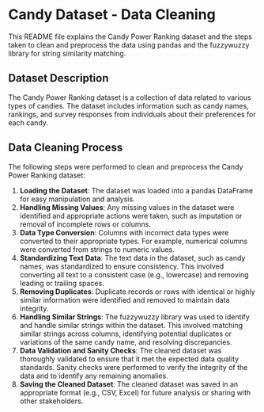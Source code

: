# Candy Dataset - Data Cleaning
This README file explains the Candy Power Ranking dataset and the steps taken to clean and preprocess the data using pandas and the fuzzywuzzy library for string similarity matching.
## Dataset Description
The Candy Power Ranking dataset is a collection of data related to various types of candies. The dataset includes information such as candy names, rankings, and survey responses from individuals about their preferences for each candy.
## Data Cleaning Process
The following steps were performed to clean and preprocess the Candy Power Ranking dataset:
1. **Loading the Dataset**: The dataset was loaded into a pandas DataFrame for easy manipulation and analysis.
2. **Handling Missing Values**: Any missing values in the dataset were identified and appropriate actions were taken, such as imputation or removal of incomplete rows or columns.
3. **Data Type Conversion**: Columns with incorrect data types were converted to their appropriate types. For example, numerical columns were converted from strings to numeric values.
4. **Standardizing Text Data**: The text data in the dataset, such as candy names, was standardized to ensure consistency. This involved converting all text to a consistent case (e.g., lowercase) and removing leading or trailing spaces.
5. **Removing Duplicates**: Duplicate records or rows with identical or highly similar information were identified and removed to maintain data integrity.
6. **Handling Similar Strings**: The fuzzywuzzy library was used to identify and handle similar strings within the dataset. This involved matching similar strings across columns, identifying potential duplicates or variations of the same candy name, and resolving discrepancies.
7. **Data Validation and Sanity Checks**: The cleaned dataset was thoroughly validated to ensure that it met the expected data quality standards. Sanity checks were performed to verify the integrity of the data and to identify any remaining anomalies.
8. **Saving the Cleaned Dataset**: The cleaned dataset was saved in an appropriate format (e.g., CSV, Excel) for future analysis or sharing with other stakeholders.



